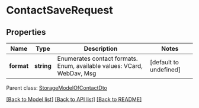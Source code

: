 
# ContactSaveRequest

## Properties
Name | Type | Description | Notes
------------ | ------------- | ------------- | -------------
**format** | **string** | Enumerates contact formats. Enum, available values: VCard, WebDav, Msg | [default to undefined]

 Parent class: [StorageModelOfContactDto](StorageModelOfContactDto.md)

[[Back to Model list]](README.md#documentation-for-models) [[Back to API list]](README.md#documentation-for-api-endpoints) [[Back to README]](README.md)
